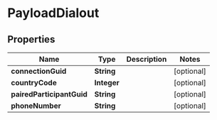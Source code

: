 
# PayloadDialout

## Properties
Name | Type | Description | Notes
------------ | ------------- | ------------- | -------------
**connectionGuid** | **String** |  |  [optional]
**countryCode** | **Integer** |  |  [optional]
**pairedParticipantGuid** | **String** |  |  [optional]
**phoneNumber** | **String** |  |  [optional]



